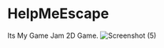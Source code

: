 # HelpMeEscape
Its My Game Jam 2D Game.
![Screenshot (5)](https://user-images.githubusercontent.com/95414680/175922252-5c600bf3-08e6-45dd-a191-6503510ca659.png)